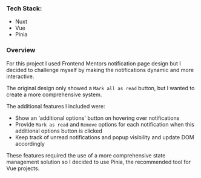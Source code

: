 ### Tech Stack:
- Nuxt
- Vue
- Pinia

### Overview
For this project I used Frontend Mentors notification page design but I decided 
to challenge myself by making the notifications dynamic and more interactive.

The original design only showed a `Mark all as read` button, but I wanted to 
create a more comprehensive system.

The additional features I included were:
- Show an 'additional options' button on hovering over notifications
- Provide `Mark as read` and `Remove` options for each notification when this 
  additional options button is clicked
- Keep track of unread notifications and popup visibility and update DOM accordingly

These features required the use of a more comprehensive state management 
solution so I decided to use Pinia, the recommended tool for Vue projects.
